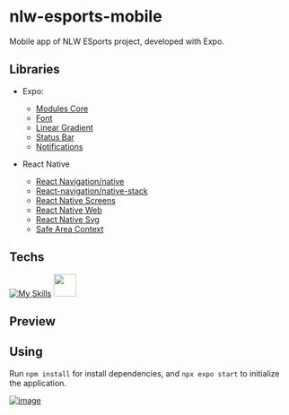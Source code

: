 # nlw-esports-mobile
Mobile app of NLW ESports project, developed with Expo.

## Libraries
- Expo:
  - [Modules Core](https://www.npmjs.com/package/expo-modules-core)
  - [Font](https://docs.expo.dev/versions/latest/sdk/font/)
  - [Linear Gradient](https://docs.expo.dev/versions/latest/sdk/linear-gradient/)
  - [Status Bar](https://docs.expo.dev/versions/latest/sdk/status-bar/)
  - [Notifications](https://docs.expo.dev/versions/latest/sdk/notifications/)

- React Native
  - [React Navigation/native](https://reactnavigation.org/docs/getting-started/)
  - [React-navigation/native-stack](https://reactnavigation.org/docs/native-stack-navigator/)
  - [React Native Screens](https://reactnavigation.org/docs/community-libraries-and-navigators/#react-native-screens)
  - [React Native Web](https://www.npmjs.com/package/react-native-web)
  - [React Native Svg](https://docs.expo.dev/versions/latest/sdk/svg/)
  - [Safe Area Context](https://www.npmjs.com/package/react-native-safe-area-context)

## Techs

[![My Skills](https://skillicons.dev/icons?i=react)](https://skillicons.dev)   <img src="https://user-images.githubusercontent.com/86017907/192158949-852f6151-f54c-499b-98d0-01419f14c9a8.png" width="40px"/>


## Preview

## Using

Run ```npm install``` for install dependencies, and ```npx expo start``` to initialize the application.


[![image](https://user-images.githubusercontent.com/86017907/179060688-590eac0e-1195-4bad-80d3-8c848b0af5e2.png)](/LICENSE)
